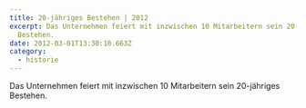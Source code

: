 ```yaml
---
title: 20-jähriges Bestehen | 2012
excerpt: Das Unternehmen feiert mit inzwischen 10 Mitarbeitern sein 20-jähriges
  Bestehen.
date: 2012-03-01T13:30:10.663Z
category: 
  - historie
---
```

Das Unternehmen feiert mit inzwischen 10 Mitarbeitern sein 20-jähriges Bestehen.